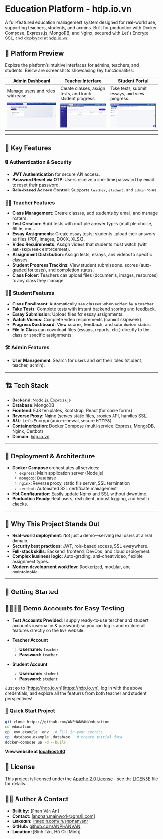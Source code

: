 # Education Platform - hdp.io.vn

A full-featured education management system designed for real-world use, supporting teachers, students, and admins. Built for production with Docker Compose, Express.js, MongoDB, and Nginx, secured with Let's Encrypt SSL, and deployed at [hdp.io.vn](https://hdp.io.vn).

## 📸 Platform Preview

Explore the platform’s intuitive interfaces for admins, teachers, and students. Below are screenshots showcasing key functionalities:

| **Admin Dashboard**                      | **Teacher Interface**                                     | **Student Portal**                            |
| ---------------------------------------- | --------------------------------------------------------- | --------------------------------------------- |
| Manage users and roles with ease.        | Create classes, assign tests, and track student progress. | Take tests, submit essays, and view progress. |
| ![Admin Dashboard](public/adminpage.png) | ![Teacher Interface](public/teacherPage.png)              | ![Student Portal](public/studentPage.png)     |

---

## 🚀 Key Features

### 🔒 Authentication & Security

- **JWT Authentication** for secure API access.
- **Password Reset via OTP**: Users receive a one-time password by email to reset their password.
- **Role-based Access Control**: Supports `teacher`, `student`, and `admin` roles.

### 👩‍🏫 Teacher Features

- **Class Management**: Create classes, add students by email, and manage rosters.
- **Test Creation**: Build tests with multiple answer types (multiple choice, fill-in, etc.).
- **Essay Assignments**: Create essay tests; students upload their answers as files (PDF, images, DOCX, XLSX).
- **Video Requirements**: Assign videos that students must watch (with anti-skip/seek enforcement).
- **Assignment Distribution**: Assign tests, essays, and videos to specific classes.
- **Student Progress Tracking**: View student submissions, scores (auto-graded for tests), and completion status.
- **Class Folder**: Teachers can upload files (documents, images, resources) to any class they manage.

### 👨‍🎓 Student Features

- **Class Enrollment**: Automatically see classes when added by a teacher.
- **Take Tests**: Complete tests with instant backend scoring and feedback.
- **Essay Submission**: Upload files for essay assignments.
- **Watch Videos**: Complete video requirements (cannot skip/seek).
- **Progress Dashboard**: View scores, feedback, and submission status.
- **File In Class** can download files (essays, reports, etc.) directly to the class or specific assignments.

### 🛠️ Admin Features

- **User Management**: Search for users and set their roles (student, teacher, admin).

---

## 🏗️ Tech Stack

- **Backend**: Node.js, Express.js
- **Database**: MongoDB
- **Frontend**: EJS templates, Bootstrap, React (for some forms)
- **Reverse Proxy**: Nginx (serves static files, proxies API, handles SSL)
- **SSL**: Let's Encrypt (auto-renewal, secure HTTPS)
- **Containerization**: Docker Compose (multi-service: Express, MongoDB, Nginx, Certbot)
- **Domain**: [hdp.io.vn](https://hdp.io.vn)

---

## 🐳 Deployment & Architecture

- **Docker Compose** orchestrates all services:
  - `express`: Main application server (Node.js)
  - `mongodb`: Database
  - `nginx`: Reverse proxy, static file server, SSL termination
  - `certbot`: Automated SSL certificate management
- **Hot Configuration**: Easily update Nginx and SSL without downtime.
- **Production Ready**: Real users, real client, robust logging, and health checks.

---

## 🌟 Why This Project Stands Out

- **Real-world deployment**: Not just a demo—serving real users at a real domain.
- **Security best practices**: JWT, role-based access, SSL everywhere.
- **Full-stack skills**: Backend, frontend, DevOps, and cloud deployment.
- **Complex business logic**: Auto-grading, anti-cheat video, flexible assignment types.
- **Modern development workflow**: Dockerized, modular, and maintainable.

---

## 🏁 Getting Started

## 🧑‍🏫🧑‍🎓 Demo Accounts for Easy Testing

- **Test Accounts Provided**: I supply ready-to-use teacher and student accounts (username & password) so you can log in and explore all features directly on the live website.

- **Teacher Account**

  - **Username:** `teacher`
  - **Password:** `teacher`

- **Student Account**
  - **Username:** `student`
  - **Password:** `student`

Just go to [https://hdp.io.vn](https://hdp.io.vn), log in with the above credentials, and explore all the features from both teacher and student perspectives!

### 🏁 Quick Start Project

```sh
git clone https://github.com/ANPHANVAN/education
cd education
cp .env.example .env   # Fill in your secrets
cp .database.example .database   # create initial data
docker-compose up -d --build
```

**View website at [localhost:80](http://localhost:80)**

## 📜 License

This project is licensed under the [Apache 2.0 License](LICENSE) - see the [LICENSE](LICENSE) file for details.

## 👨‍💻 Author & Contact

- **Built by:** [Phan Văn An]
- **Contact:** [anphan.mainwork@gmail.com]
- **LinkedIn:** [linkedin.com/in/anphanvan/](https://www.linkedin.com/in/anphanvan/)
- **GitHub:** [github.com/ANPHANVAN](https://github.com/ANPHANVAN)
- **Location:** [Bình Tân, Hồ Chí Minh]
<!-- - **Portfolio:** [your-portfolio.com] *(optional, if you have one)* -->
